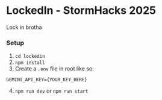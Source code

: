 # LockedIn - StormHacks 2025

Lock in brotha

### Setup
1. `cd lockedin`
2. `npm install`
3. Create a `.env` file in root like so:
```
GEMINI_API_KEY={YOUR_KEY_HERE}
```
4. `npm run dev` or `npm run start`